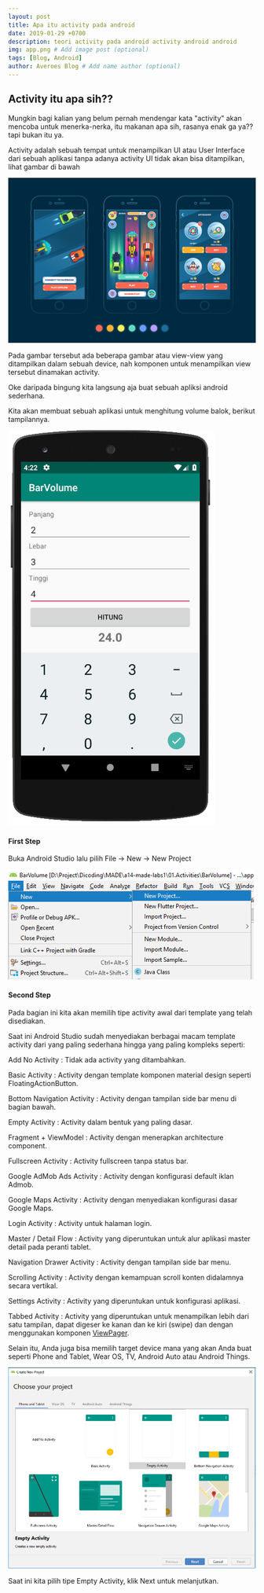 ```yaml
---
layout: post
title: Apa itu activity pada android
date: 2019-01-29 +0700
description: teori activity pada android activity android android
img: app.png # Add image post (optional)
tags: [Blog, Android]
author: Averoes Blog # Add name author (optional)
---
```


## Activity itu apa sih??
  Mungkin bagi kalian yang belum pernah mendengar kata "activity" akan mencoba untuk menerka-nerka, itu makanan apa sih, rasanya enak ga ya??
  tapi bukan itu ya.

  Activity adalah sebuah tempat untuk menampilkan UI atau User Interface dari sebuah aplikasi tanpa adanya activity UI tidak akan bisa ditampilkan, lihat gambar di bawah

![](../assets/img/ijo/ui.png)

  Pada gambar tersebut ada beberapa gambar atau view-view yang ditampilkan dalam sebuah device, nah komponen untuk menampilkan view tersebut dinamakan activity.

  Oke daripada bingung kita langsung aja buat sebuah apliksi android sederhana.

  Kita akan membuat sebuah aplikasi untuk menghitung volume balok, berikut tampilannya.

![](../assets/img/ijo/mockup.png)

#### First Step

  Buka Android Studio lalu pilih File -> New -> New Project

![](../assets/img/ijo/newproject.png)

#### Second Step

  Pada bagian ini kita akan memilih tipe activity awal dari template yang telah disediakan.

 Saat ini Android Studio sudah menyediakan berbagai macam template activity dari yang paling sederhana hingga yang paling kompleks
 seperti:

Add No Activity : Tidak ada activity yang ditambahkan.

Basic Activity : Activity dengan template komponen material design seperti FloatingActionButton.

Bottom Navigation Activity : Activity dengan tampilan side bar menu di bagian bawah.

Empty Activity : Activity dalam bentuk yang paling dasar.

Fragment + ViewModel : Activity dengan menerapkan architecture component.

Fullscreen Activity : Activity fullscreen tanpa status bar.

Google AdMob Ads Activity : Activity dengan konfigurasi default iklan Admob.

Google Maps Activity : Activity dengan menyediakan konfigurasi dasar Google Maps.

Login Activity : Activity untuk halaman login.

Master / Detail Flow : Activity yang diperuntukan untuk alur aplikasi master detail pada peranti tablet.

Navigation Drawer Activity : Activity dengan tampilan side bar menu.

Scrolling Activity : Activity dengan kemampuan scroll konten didalamnya secara vertikal.

Settings Activity : Activity yang diperuntukan untuk konfigurasi aplikasi.

Tabbed Activity : Activity yang diperuntukan untuk menampilkan lebih dari satu tampilan, dapat digeser ke kanan dan ke kiri (swipe) dan dengan menggunakan komponen [ViewPager](https://developer.android.com/reference/android/support/v4/view/ViewPager).

Selain itu, Anda juga bisa memilih target device mana yang akan Anda buat seperti Phone and Tablet, Wear OS, TV, Android Auto atau Android Things.

![](../assets/img/ijo/template.png)

Saat ini kita pilih tipe Empty Activity, klik Next untuk melanjutkan.
